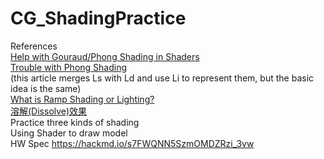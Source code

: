 # CG_ShadingPractice
References  
[Help with Gouraud/Phong Shading in Shaders](https://www.opengl.org/discussion_boards/showthread.php/185829-Help-with-Gouraud-Phong-Shading-in-Shaders)  
[Trouble with Phong Shading](https://stackoverflow.com/questions/24132774/trouble-with-phong-shading)  
(this article merges Ls with Ld and use Li to represent them, but the basic idea is the same)  
[What is Ramp Shading or Lighting?](https://gamedev.stackexchange.com/questions/51063/what-is-ramp-shading-or-lighting)  
[溶解(Dissolve)效果](https://blog.csdn.net/huangzhipeng/article/details/7956656)  
Practice three kinds of shading  
Using Shader to draw model  
HW Spec https://hackmd.io/s7FWQNN5SzmOMDZRzi_3vw
